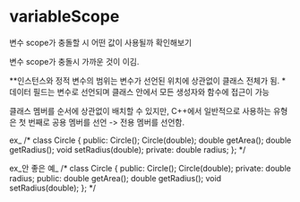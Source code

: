 # variableScope
변수 scope가 충돌할 시 어떤 값이 사용될까 확인해보기

변수 scope가 충돌시 가까운 것이 이김.

**인스턴스와 정적 변수의 범위는 변수가 선언된 위치에 상관없이 클래스 전체가 됨.
*데이터 필드는 변수로 선언되며 클래스 안에서 모든 생성자와 함수에 접근이 가능

클래스 멤버를 순서에 상관없이 배치할 수 있지만, C++에서 일반적으로 사용하는 유형은 첫 번째로 공용 멤버를 선언 -> 전용 멤버를 선언함.

ex_
/*
class Circle
{
public:
    Circle();
    Circle(double);
    double getArea();
    double getRadius();
    void setRadius(double);
private:
    double radius;
};
*/

ex_안 좋은 예_
/*
class Circle
{
public:
    Circle();
    Circle(double);
private:
    double radius;
public:
    double getArea();
    double getRadius();
    void setRadius(double);
};
*/
